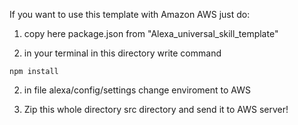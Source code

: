 If you want to use this template with Amazon AWS just do:

1) copy here package.json from "Alexa_universal_skill_template"

2) in your terminal in this directory write command 
```
npm install
```
2) in file alexa/config/settings change enviroment to AWS

3) Zip this whole directory src directory and send it to AWS server!